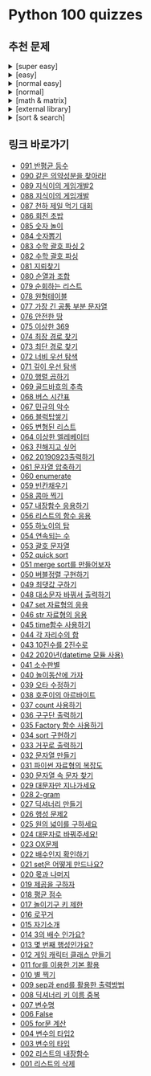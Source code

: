 # Python 100 quizzes 

## 추천 문제

<details>
<summary>[super easy]</summary>

[015 출력 방법2](/python_100_quizzes/015_자기소개.md),
[009 출력 방법](/python_100_quizzes/009_sep과_end를_활용한_출력방법.md),
[011 1~100까지 더하기](/python_100_quizzes/011_for를_이용한_기본_활용.md),
[001 리스트 삭제](/python_100_quizzes/001_리스트의_삭제.md),
[002 리스트 삽입](/python_100_quizzes/002_리스트의_내장함수.md),
[018 리스트 평균 구하기](/python_100_quizzes/018_평균_점수.md)
[013 리스트 불러오기](/python_100_quizzes/013_몇_번째_행성인가요.md),
[025 함수 만들기](/python_100_quizzes/025_원의_넓이를_구하세요.md)

</details>

<details>
<summary>[easy]</summary>

[010 별 출력하기](/python_100_quizzes/010_별_찍기.md),
[012 클래스 만들기](/python_100_quizzes/012_게임_캐릭터_클래스_만들기.md),
[016 문자열 거꾸로 만들기](/python_100_quizzes/016_로꾸거.md),
[028 문자열 나눠서 출력하기](/python_100_quizzes/028_2-gram.md),
[030 문자열 안에서 문자 찾기](/python_100_quizzes/030_문자열_속_문자_찾기.md),
[026 리스트 매치하기](/python_100_quizzes/026_행성_문제2.md),
[027 두 리스트로 딕셔너리 만들기](/python_100_quizzes/027_딕셔너리_만들기.md),
[035 내부 함수 원리](/python_100_quizzes/035_Factory_함수_사용하기.md)

</details>

<details>
<summary>[normal easy]</summary>

[037 리스트에서 최대 빈도수 출력](/python_100_quizzes/037_count_사용하기.md),
[038 리스트에서 순위 출력](/python_100_quizzes/038_호준이의_아르바이트.md),
[040 놀이동산에 가자](/python_100_quizzes/040_놀이동산에_가자.md),
[046 숫자 펼쳐서 합하기](/python_100_quizzes/046_str_자료형의_응용.md),
[059 빈칸채우기](/python_100_quizzes/059_빈칸채우기.md)

</details>

<details>
<summary>[normal]</summary>

[053 괄호](/python_100_quizzes/053_괄호_문자열.md),
[082 괄호](/python_100_quizzes/082_수학_괄호_파싱.md),
[083 괄호](/python_100_quizzes/083_수학_괄호_파싱_2.md)

[087 리스트를 딕셔너리로 순위](/python_100_quizzes/087_천하_제일_먹기_대회.md),
[090 같은 의약성분을 찾아라!](/python_100_quizzes/090_같은_의약성분을_찾아라!.md)

[055 하노이의 탑](/python_100_quizzes/055_하노이의_탑.md),
[056 딕셔너리 조작](/python_100_quizzes/056_리스트의_함수_응용.md),
[061 문자열 압축하기](/python_100_quizzes/061_문자열_압축하기.md),
[064 이상한 엘레베이터](/python_100_quizzes/064_이상한_엘레베이터.md),
[066 블럭탑쌓기](/python_100_quizzes/066_블럭탑쌓기.md),
[067 민규의 악수](/python_100_quizzes/067_민규의_악수.md),
[068 버스 시간표](/python_100_quizzes/068_버스_시간표.md),
[075 이상한 369](/python_100_quizzes/075_이상한_369.md),
[078 원형테이블](/python_100_quizzes/078_원형테이블.md),
[085 숫자 놀이](/python_100_quizzes/085_숫자_놀이.md),
[086 회전 초밥](/python_100_quizzes/086_회전_초밥.md)


</details>

<details>
<summary>[math & matrix]</summary>

[041 소수판별](/python_100_quizzes/041_소수판별.md),
[043 2진법](/python_100_quizzes/043_10진수를_2진수로.md),
[045 time 함수 시간 계산하기](/python_100_quizzes/045_time함수_사용하기.md),
[069 골드바흐의 추측](/python_100_quizzes/069_골드바흐의_추측.md),
[077 가장 긴 공통 부분 문자열](/python_100_quizzes/077_가장_긴_공통_부분_문자열.md),
[080 조합](/python_100_quizzes/080_순열과_조합.md),
[084 순열](/python_100_quizzes/084_숫자뽑기.md)

[070 행렬 곱하기](/python_100_quizzes/070_행렬_곱하기.md),
[076 행렬 탐색](/python_100_quizzes/076_안전한_땅.md),
[081 지뢰찾기](/python_100_quizzes/081_지뢰찾기.md),
[088 지식이의 게임개발](/python_100_quizzes/088_지식이의_게임개발.md),
[089 지식이의 게임개발2](/python_100_quizzes/089_지식이의_게임개발2.md)



</details>

<details>
<summary>[external library]</summary>

[037 리스트에서 최대 빈도수 출력](/python_100_quizzes/037_count_사용하기.md),
[042 요일 맞추기](/python_100_quizzes/042_2020년(datetime_모듈_사용).md),
[045 time 함수 시간 계산하기](/python_100_quizzes/045_time함수_사용하기.md),
[058 format 함수](/python_100_quizzes/058_콤마_찍기.md)

</details>


<details>
<summary>[sort & search]</summary>

[050 bubble sort](/python_100_quizzes/050_버블정렬_구현하기.md),
[051 merge sort](/python_100_quizzes/051_merge_sort를_만들어보자.md),
[052 quick sort](/python_100_quizzes/052_quick_sort.md),
[071 dfs](/python_100_quizzes/071_깊이_우선_탐색.md),
[072 bfs](/python_100_quizzes/072_너비_우선_탐색.md),
[073 최단 경로 찾기](/python_100_quizzes/073_최단_경로_찾기.md),
[074 최장 경로 찾기](/python_100_quizzes/074_최장_경로_찾기.md)

</details>

## 링크 바로가기 
- [091 반평균 등수](/python_100_quizzes/091_반평균_등수.md)
- [090 같은 의약성분을 찾아라!](/python_100_quizzes/090_같은_의약성분을_찾아라!.md)
- [089 지식이의 게임개발2](/python_100_quizzes/089_지식이의_게임개발2.md)
- [088 지식이의 게임개발](/python_100_quizzes/088_지식이의_게임개발.md)
- [087 천하 제일 먹기 대회](/python_100_quizzes/087_천하_제일_먹기_대회.md)
- [086 회전 초밥](/python_100_quizzes/086_회전_초밥.md)
- [085 숫자 놀이](/python_100_quizzes/085_숫자_놀이.md)
- [084 숫자뽑기](/python_100_quizzes/084_숫자뽑기.md)
- [083 수학 괄호 파싱 2](/python_100_quizzes/083_수학_괄호_파싱_2.md)
- [082 수학 괄호 파싱](/python_100_quizzes/082_수학_괄호_파싱.md)
- [081 지뢰찾기](/python_100_quizzes/081_지뢰찾기.md)
- [080 순열과 조합](/python_100_quizzes/080_순열과_조합.md)
- [079 순회하는 리스트](/python_100_quizzes/079_순회하는_리스트.md)
- [078 원형테이블](/python_100_quizzes/078_원형테이블.md)
- [077 가장 긴 공통 부분 문자열](/python_100_quizzes/077_가장_긴_공통_부분_문자열.md)
- [076 안전한 땅](/python_100_quizzes/076_안전한_땅.md)
- [075 이상한 369](/python_100_quizzes/075_이상한_369.md)
- [074 최장 경로 찾기](/python_100_quizzes/074_최장_경로_찾기.md)
- [073 최단 경로 찾기](/python_100_quizzes/073_최단_경로_찾기.md)
- [072 너비 우선 탐색](/python_100_quizzes/072_너비_우선_탐색.md)
- [071 깊이 우선 탐색](/python_100_quizzes/071_깊이_우선_탐색.md)
- [070 행렬 곱하기](/python_100_quizzes/070_행렬_곱하기.md)
- [069 골드바흐의 추측](/python_100_quizzes/069_골드바흐의_추측.md)
- [068 버스 시간표](/python_100_quizzes/068_버스_시간표.md)
- [067 민규의 악수](/python_100_quizzes/067_민규의_악수.md)
- [066 블럭탑쌓기](/python_100_quizzes/066_블럭탑쌓기.md)
- [065 변형된 리스트](/python_100_quizzes/065_변형된_리스트.md)
- [064 이상한 엘레베이터](/python_100_quizzes/064_이상한_엘레베이터.md)
- [063 친해지고 싶어](/python_100_quizzes/063_친해지고_싶어.md)
- [062 20190923출력하기](/python_100_quizzes/062_20190923출력하기.md)
- [061 문자열 압축하기](/python_100_quizzes/061_문자열_압축하기.md)
- [060 enumerate](/python_100_quizzes/060_enumerate.md)
- [059 빈칸채우기](/python_100_quizzes/059_빈칸채우기.md)
- [058 콤마 찍기](/python_100_quizzes/058_콤마_찍기.md)
- [057 내장함수 응용하기](/python_100_quizzes/057_내장함수_응용하기.md)
- [056 리스트의 함수 응용](/python_100_quizzes/056_리스트의_함수_응용.md)
- [055 하노이의 탑](/python_100_quizzes/055_하노이의_탑.md)
- [054 연속되는 수](/python_100_quizzes/054_연속되는_수.md)
- [053 괄호 문자열](/python_100_quizzes/053_괄호_문자열.md)
- [052 quick sort](/python_100_quizzes/052_quick_sort.md)
- [051 merge sort를 만들어보자](/python_100_quizzes/051_merge_sort를_만들어보자.md)
- [050 버블정렬 구현하기](/python_100_quizzes/050_버블정렬_구현하기.md)
- [049 최댓값 구하기](/python_100_quizzes/049_최댓값_구하기.md)
- [048 대소문자 바꿔서 출력하기](/python_100_quizzes/048_대소문자_바꿔서_출력하기.md)
- [047 set 자료형의 응용](/python_100_quizzes/047_set_자료형의_응용.md)
- [046 str 자료형의 응용](/python_100_quizzes/046_str_자료형의_응용.md)
- [045 time함수 사용하기](/python_100_quizzes/045_time함수_사용하기.md)
- [044 각 자리수의 합](/python_100_quizzes/044_각_자리수의_합.md)
- [043 10진수를 2진수로](/python_100_quizzes/043_10진수를_2진수로.md)
- [042 2020년(datetime 모듈 사용)](/python_100_quizzes/042_2020년(datetime_모듈_사용).md)
- [041 소수판별](/python_100_quizzes/041_소수판별.md)
- [040 놀이동산에 가자](/python_100_quizzes/040_놀이동산에_가자.md)
- [039 오타 수정하기](/python_100_quizzes/039_오타_수정하기.md)
- [038 호준이의 아르바이트](/python_100_quizzes/038_호준이의_아르바이트.md)
- [037 count 사용하기](/python_100_quizzes/037_count_사용하기.md)
- [036 구구단 출력하기](/python_100_quizzes/036_구구단_출력하기.md)
- [035 Factory 함수 사용하기](/python_100_quizzes/035_Factory_함수_사용하기.md)
- [034 sort 구현하기](/python_100_quizzes/034_sort_구현하기.md)
- [033 거꾸로 출력하기](/python_100_quizzes/033_거꾸로_출력하기.md)
- [032 문자열 만들기](/python_100_quizzes/032_문자열_만들기.md)
- [031 파이썬 자료형의 복잡도](/python_100_quizzes/031_파이썬_자료형의_복잡도.md)
- [030 문자열 속 문자 찾기](/python_100_quizzes/030_문자열_속_문자_찾기.md)
- [029 대문자만 지나가세요](/python_100_quizzes/029_대문자만_지나가세요.md)
- [028 2-gram](/python_100_quizzes/028_2-gram.md)
- [027 딕셔너리 만들기](/python_100_quizzes/027_딕셔너리_만들기.md)
- [026 행성 문제2](/python_100_quizzes/026_행성_문제2.md)
- [025 원의 넓이를 구하세요](/python_100_quizzes/025_원의_넓이를_구하세요.md)
- [024 대문자로 바꿔주세요!](/python_100_quizzes/024_대문자로_바꿔주세요!.md)
- [023 OX문제](/python_100_quizzes/023_OX문제.md)
- [022 배수인지 확인하기](/python_100_quizzes/022_배수인지_확인하기.md)
- [021 set은 어떻게 만드나요?](/python_100_quizzes/021_set은_어떻게_만드나요.md)
- [020 몫과 나머지](/python_100_quizzes/020_몫과_나머지.md)
- [019 제곱을 구하자](/python_100_quizzes/019_제곱을_구하자.md)
- [018 평균 점수](/python_100_quizzes/018_평균_점수.md)
- [017 놀이기구 키 제한](/python_100_quizzes/017_놀이기구_키_제한.md)
- [016 로꾸거](/python_100_quizzes/016_로꾸거.md)
- [015 자기소개](/python_100_quizzes/015_자기소개.md)
- [014 3의 배수 인가요?](/python_100_quizzes/014_3의_배수_인가요.md)
- [013 몇 번째 행성인가요?](/python_100_quizzes/013_몇_번째_행성인가요.md)
- [012 게임 캐릭터 클래스 만들기](/python_100_quizzes/012_게임_캐릭터_클래스_만들기.md)
- [011 for를 이용한 기본 활용](/python_100_quizzes/011_for를_이용한_기본_활용.md)
- [010 별 찍기](/python_100_quizzes/010_별_찍기.md)
- [009 sep과 end를 활용한 출력방법](/python_100_quizzes/009_sep과_end를_활용한_출력방법.md)
- [008 딕셔너리 키 이름 중복](/python_100_quizzes/008_딕셔너리_키_이름_중복.md)
- [007 변수명](/python_100_quizzes/007_변수명.md)
- [006 False](/python_100_quizzes/006_False.md)
- [005 for문 계산](/python_100_quizzes/005_for문_계산.md)
- [004 변수의 타입2](/python_100_quizzes/004_변수의_타입2.md)
- [003 변수의 타입](/python_100_quizzes/003_변수의_타입.md)
- [002 리스트의 내장함수](/python_100_quizzes/002_리스트의_내장함수.md)
- [001 리스트의 삭제](/python_100_quizzes/001_리스트의_삭제.md)